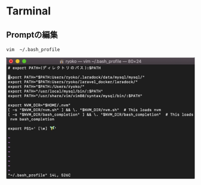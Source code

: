# Tarminal

## Promptの編集

```text
vim  ~/.bash_profile
```

![](../.gitbook/assets/screen-shot-0002-12-12-at-17.05.25.png)

